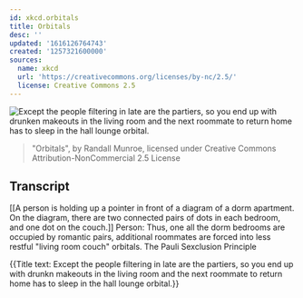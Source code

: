 ```yaml
---
id: xkcd.orbitals
title: Orbitals
desc: ''
updated: '1616126764743'
created: '1257321600000'
sources:
  name: xkcd
  url: 'https://creativecommons.org/licenses/by-nc/2.5/'
  license: Creative Commons 2.5
---
```

![Except the people filtering in late are the partiers, so you end up with drunken makeouts in the living room and the next roommate to return home has to sleep in the hall lounge orbital.](https://imgs.xkcd.com/comics/orbitals.png)
> "Orbitals", by Randall Munroe, licensed under Creative Commons Attribution-NonCommercial 2.5 License

## Transcript
[[A person is holding up a pointer in front of a diagram of a dorm apartment. On the diagram, there are two connected pairs of dots in each bedroom, and one dot on the couch.]]
Person: Thus, one all the dorm bedrooms are occupied by romantic pairs, additional roommates are forced into less restful "living room couch" orbitals.
The Pauli Sexclusion Principle

{{Title text: Except the people filtering in late are the partiers, so you end up with drunkn makeouts in the living room and the next roommate to return home has to sleep in the hall lounge orbital.}}
